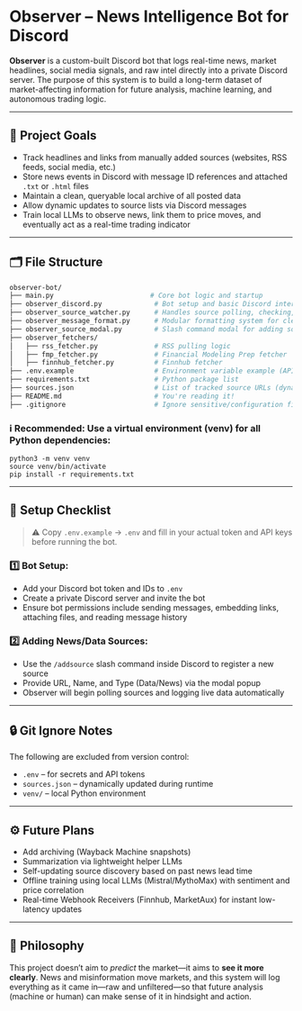 # Observer – News Intelligence Bot for Discord

**Observer** is a custom-built Discord bot that logs real-time news, market headlines, social media signals, and raw intel directly into a private Discord server. The purpose of this system is to build a long-term dataset of market-affecting information for future analysis, machine learning, and autonomous trading logic.

---

## 🚀 Project Goals

- Track headlines and links from manually added sources (websites, RSS feeds, social media, etc.)
- Store news events in Discord with message ID references and attached `.txt` or `.html` files
- Maintain a clean, queryable local archive of all posted data
- Allow dynamic updates to source lists via Discord messages
- Train local LLMs to observe news, link them to price moves, and eventually act as a real-time trading indicator

---

## 🗂️ File Structure

```bash
observer-bot/
├── main.py                        # Core bot logic and startup
├── observer_discord.py             # Bot setup and basic Discord interaction helpers
├── observer_source_watcher.py      # Handles source polling, checking, and posting
├── observer_message_format.py      # Modular formatting system for clean message outputs
├── observer_source_modal.py        # Slash command modal for adding sources via UI
├── observer_fetchers/
│   ├── rss_fetcher.py              # RSS pulling logic
│   ├── fmp_fetcher.py              # Financial Modeling Prep fetcher
│   ├── finnhub_fetcher.py          # Finnhub fetcher
├── .env.example                    # Environment variable example (API keys, bot token)
├── requirements.txt                # Python package list
├── sources.json                    # List of tracked source URLs (dynamic, gitignored)
├── README.md                       # You're reading it!
├── .gitignore                      # Ignore sensitive/configuration files
```

### ℹ️ Recommended: Use a virtual environment (venv) for all Python dependencies:

```
python3 -m venv venv
source venv/bin/activate
pip install -r requirements.txt
```

---

## 🧪 Setup Checklist

> ⚠️ Copy `.env.example` → `.env` and fill in your actual token and API keys before running the bot.

### 1️⃣ Bot Setup:
- Add your Discord bot token and IDs to `.env`
- Create a private Discord server and invite the bot
- Ensure bot permissions include sending messages, embedding links, attaching files, and reading message history

### 2️⃣ Adding News/Data Sources:
- Use the `/addsource` slash command inside Discord to register a new source
- Provide URL, Name, and Type (Data/News) via the modal popup
- Observer will begin polling sources and logging live data automatically

---

## 🔒 Git Ignore Notes

The following are excluded from version control:

- `.env` – for secrets and API tokens
- `sources.json` – dynamically updated during runtime
- `venv/` – local Python environment

---

## ⚙️ Future Plans

- Add archiving (Wayback Machine snapshots)
- Summarization via lightweight helper LLMs
- Self-updating source discovery based on past news lead time
- Offline training using local LLMs (Mistral/MythoMax) with sentiment and price correlation
- Real-time Webhook Receivers (Finnhub, MarketAux) for instant low-latency updates

---

## 🧠 Philosophy

This project doesn’t aim to *predict* the market—it aims to **see it more clearly**. News and misinformation move markets, and this system will log everything as it came in—raw and unfiltered—so that future analysis (machine or human) can make sense of it in hindsight and action.
